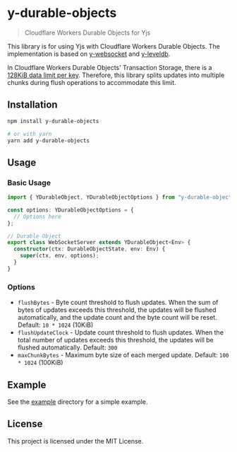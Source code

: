 # y-durable-objects

> Cloudflare Workers Durable Objects for Yjs

This library is for using Yjs with Cloudflare Workers Durable Objects. The implementation is based on [y-websocket](https://github.com/yjs/y-websocket) and [y-leveldb](https://github.com/yjs/y-leveldb).

In Cloudflare Workers Durable Objects' Transaction Storage, there is a [128KiB data limit per key](https://developers.cloudflare.com/durable-objects/platform/limits/). Therefore, this library splits updates into multiple chunks during flush operations to accommodate this limit.

## Installation

```bash
npm install y-durable-objects

# or with yarn
yarn add y-durable-objects

```

## Usage

### Basic Usage

```ts
import { YDurableObject, YDurableObjectOptions } from "y-durable-objects";

const options: YDurableObjectOptions = {
  // Options here
};

// Durable Object
export class WebSocketServer extends YDurableObject<Env> {
  constructor(ctx: DurableObjectState, env: Env) {
    super(ctx, env, options);
  }
}
```

### Options

- `flushBytes` - Byte count threshold to flush updates. When the sum of bytes of updates exceeds this threshold, the updates will be flushed automatically, and the update count and the byte count will be reset. Default: `10 * 1024` (10KiB)
- `flushUpdateClock` - Update count threshold to flush updates. When the total number of updates exceeds this threshold, the updates will be flushed automatically. Default: `300`
- `maxChunkBytes` - Maximum byte size of each merged update. Default: `100 * 1024` (100KiB)

## Example

See the [example](./example/) directory for a simple example.

## License

This project is licensed under the MIT License.
